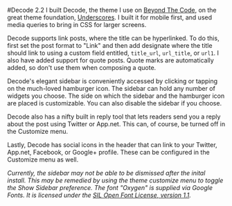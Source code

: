 
#Decode 2.2
I built Decode, the theme I use on [Beyond The Code](http://beyondtheco.de), on the great theme foundation, [Underscores](http://underscores.me). I built it for mobile first, and used media queries to bring in CSS for larger screens. 

Decode supports link posts, where the title can be hyperlinked. To do this, first set the post format to "Link" and then add designate where the title should link to using a custom field entitled, `title_url`, `url_title`, or `url1`. I also have added support for quote posts. Quote marks are automatically added, so don't use them when composing a quote.

Decode's elegant sidebar is conveniently accessed by clicking or tapping on the much-loved hamburger icon. The sidebar can hold any number of widgets you choose. The side on which the sidebar and the hamburger icon are placed is customizable. You can also disable the sidebar if you choose.

Decode also has a nifty built in reply tool that lets readers send you a reply about the post using Twitter or App.net. This can, of course, be turned off in the Customize menu. 

Lastly, Decode has social icons in the header that can link to your Twitter, App.net, Facebook, or Google+ profile. These can be configured in the Customize menu as well. 


*Currently, the sidebar may not be able to be dismissed after the inital install. This may be remedied by using the theme customize menu to toggle the Show Sidebar preference.*
*The font "Oxygen" is supplied via Google Fonts. It is licensed under the [SIL Open Font License, version 1.1](http://scripts.sil.org/cms/scripts/page.php?site_id=nrsi&id=OFL).*